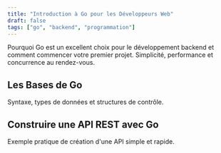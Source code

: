 ```yaml
---
title: "Introduction à Go pour les Développeurs Web"
draft: false
tags: ["go", "backend", "programmation"]
---
```

Pourquoi Go est un excellent choix pour le développement backend et comment commencer votre premier projet. Simplicité, performance et concurrence au rendez-vous.

## Les Bases de Go
Syntaxe, types de données et structures de contrôle.

## Construire une API REST avec Go
Exemple pratique de création d'une API simple et rapide.

